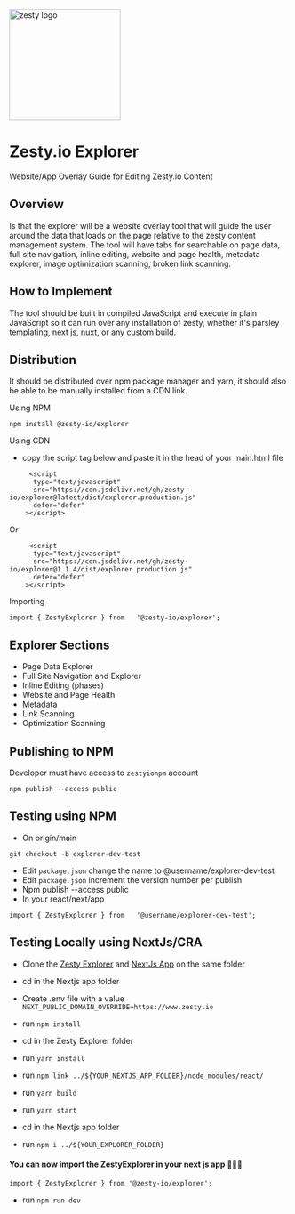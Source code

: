 <img src="https://brand.zesty.io/zesty-io-logo.svg" alt="zesty logo" width="200">

# Zesty.io Explorer

Website/App Overlay Guide for Editing Zesty.io Content

## Overview

Is that the explorer will be a website overlay tool that will guide the user around the data that loads on the page relative to the zesty content management system. The tool will have tabs for searchable on page data, full site navigation, inline editing, website and page health, metadata explorer, image optimization scanning, broken link scanning.

## How to Implement

The tool should be built in compiled JavaScript and execute in plain JavaScript so it can run over any installation of zesty, whether it's parsley templating, next js, nuxt, or any custom build.

## Distribution

It should be distributed over npm package manager and yarn, it should also be able to be manually installed from a CDN link.

Using NPM

`npm install @zesty-io/explorer`

Using CDN

-  copy the script tag below and paste it in the head of your main.html file

```
     <script
      type="text/javascript"
      src="https://cdn.jsdelivr.net/gh/zesty-io/explorer@latest/dist/explorer.production.js"
      defer="defer"
    ></script>

```

Or

```
     <script
      type="text/javascript"
      src="https://cdn.jsdelivr.net/gh/zesty-io/explorer@1.1.4/dist/explorer.production.js"
      defer="defer"
    ></script>

```

Importing

```
import { ZestyExplorer } from   '@zesty-io/explorer';
```

## Explorer Sections

-  Page Data Explorer
-  Full Site Navigation and Explorer
-  Inline Editing (phases)
-  Website and Page Health
-  Metadata
-  Link Scanning
-  Optimization Scanning

## Publishing to NPM

Developer must have access to `zestyionpm` account

`npm publish --access public`

## Testing using NPM

-  On origin/main

```
git checkout -b explorer-dev-test
```

-  Edit `package.json` change the name to @username/explorer-dev-test
-  Edit `package.json` increment the version number per publish
-  Npm publish --access public
-  In your react/next/app

```
import { ZestyExplorer } from   '@username/explorer-dev-test';
```

## Testing Locally using NextJs/CRA

-  Clone the [Zesty Explorer](https://github.com/zesty-io/explorer.git "Zesty Explorer") and [NextJs App](https://github.com/zesty-io/nextjs-website.git "Zesty Nextjs-website") on the same folder

-  cd in the Nextjs app folder
-  Create .env file with a value `NEXT_PUBLIC_DOMAIN_OVERRIDE=https://www.zesty.io`
-  run `npm install`
-  cd in the Zesty Explorer folder
-  run `yarn install`
-  run `npm link ../${YOUR_NEXTJS_APP_FOLDER}/node_modules/react/`
-  run `yarn build`
-  run `yarn start`
-  cd in the Nextjs app folder
-  run `npm i ../${YOUR_EXPLORER_FOLDER}`

#### You can now import the ZestyExplorer in your next js app 🎉🎉🎉

```
import { ZestyExplorer } from '@zesty-io/explorer';
```

-  run `npm run dev`
